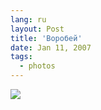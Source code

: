 ```yaml
---
lang: ru
layout: Post
title: 'Воробей'
date: Jan 11, 2007
tags:
  - photos
---
```


![](/images/blog/Sapegin-Artem-20D-2007-01-03-265-6546.jpg)
